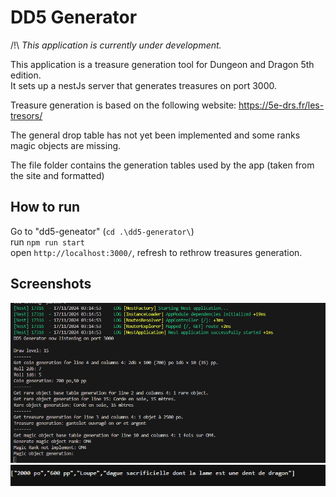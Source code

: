 # DD5 Generator

/!\ _This application is currently under development._

This application is a treasure generation tool for Dungeon and Dragon 5th edition.  
It sets up a nestJs server that generates treasures on port 3000.

Treasure generation is based on the following website: https://5e-drs.fr/les-tresors/

The general drop table has not yet been implemented and some ranks magic objects are missing.

The file folder contains the generation tables used by the app (taken from the site and formatted)

## How to run

Go to "dd5-geneator" (`cd .\dd5-generator\`)  
run `npm run start`  
open `http://localhost:3000/`, refresh to rethrow treasures generation.

## Screenshots

![alt text](image.png)
![alt text](image-2.png)
